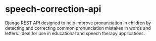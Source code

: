 # speech-correction-api
Django REST API designed to help improve pronunciation in children by detecting and correcting common pronunciation mistakes in words and letters. Ideal for use in educational and speech therapy applications.

